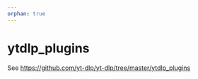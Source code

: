 ```yaml
---
orphan: true
---
```

# ytdlp_plugins

See https://github.com/yt-dlp/yt-dlp/tree/master/ytdlp_plugins
